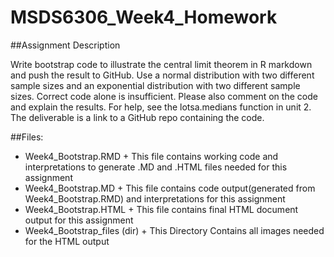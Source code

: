 # MSDS6306_Week4_Homework

##Assignment Description

Write bootstrap code to illustrate the central limit theorem in R markdown and push the result to GitHub. Use a normal distribution with two different sample sizes and an exponential distribution with two different sample sizes. Correct code alone is insufficient. Please also comment on the code and explain the results. For help, see the lotsa.medians function in unit 2. The deliverable is a link to a GitHub repo containing the code.

##Files:
* Week4_Bootstrap.RMD
      + This file contains working code and interpretations to generate .MD and .HTML files needed for this assignment 
* Week4_Bootstrap.MD
      + This file contains code output(generated from Week4_Bootstrap.RMD) and interpretations for this assignment
* Week4_Bootstrap.HTML
      + This file contains final HTML document output for this assignment
* Week4_Bootstrap_files (dir)
      + This Directory Contains all images needed for the HTML output